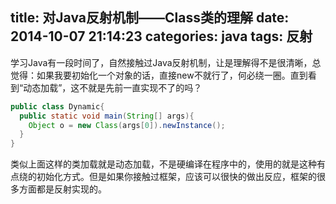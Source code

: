 title: 对Java反射机制——Class类的理解
date: 2014-10-07 21:14:23
categories: java
tags: 反射
---
学习Java有一段时间了，自然接触过Java反射机制，让是理解得不是很清晰，总觉得：如果我要初始化一个对象的话，直接new不就行了，何必绕一圈。直到看到“动态加载”，这不就是先前一直实现不了的吗？

``` java
public class Dynamic{
  public static void main(String[] args){
    Object o = new Class(args[0]).newInstance();
  }
}
```
类似上面这样的类加载就是动态加载，不是硬编译在程序中的，使用的就是这种有点绕的初始化方式。但是如果你接触过框架，应该可以很快的做出反应，框架的很多方面都是反射实现的。
